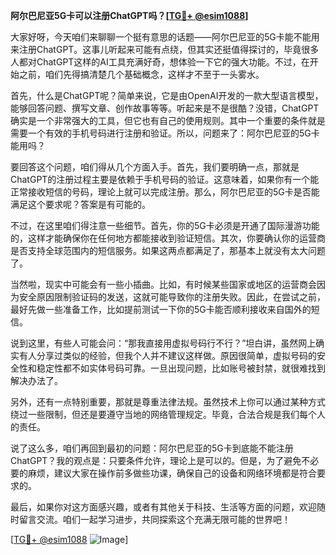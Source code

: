 **阿尔巴尼亚5G卡可以注册ChatGPT吗？[[TG💪+ @esim1088](https://t.me/s/esim1088)]**

大家好呀，今天咱们来聊聊一个挺有意思的话题——阿尔巴尼亚的5G卡能不能用来注册ChatGPT。这事儿听起来可能有点绕，但其实还挺值得探讨的，毕竟很多人都对ChatGPT这样的AI工具充满好奇，想体验一下它的强大功能。不过，在开始之前，咱们先得搞清楚几个基础概念，这样才不至于一头雾水。

首先，什么是ChatGPT呢？简单来说，它是由OpenAI开发的一款大型语言模型，能够回答问题、撰写文章、创作故事等等。听起来是不是很酷？没错，ChatGPT确实是一个非常强大的工具，但它也有自己的使用规则。其中一个重要的条件就是需要一个有效的手机号码进行注册和验证。所以，问题来了：阿尔巴尼亚的5G卡能用吗？

要回答这个问题，咱们得从几个方面入手。首先，我们要明确一点，那就是ChatGPT的注册过程主要是依赖于手机号码的验证。这意味着，如果你有一个能正常接收短信的号码，理论上就可以完成注册。那么，阿尔巴尼亚的5G卡是否能满足这个要求呢？答案是有可能的。

不过，在这里咱们得注意一些细节。首先，你的5G卡必须是开通了国际漫游功能的，这样才能确保你在任何地方都能接收到验证短信。其次，你要确认你的运营商是否支持全球范围内的短信服务。如果这两点都满足了，那基本上就没有太大问题了。

当然啦，现实中可能会有一些小插曲。比如，有时候某些国家或地区的运营商会因为安全原因限制验证码的发送，这就可能导致你的注册失败。因此，在尝试之前，最好先做一些准备工作，比如提前测试一下你的5G卡能否顺利接收来自国外的短信。

说到这里，有些人可能会问：“那我直接用虚拟号码行不行？”坦白讲，虽然网上确实有人分享过类似的经验，但我个人并不建议这样做。原因很简单，虚拟号码的安全性和稳定性都不如实体号码可靠。一旦出现问题，比如账号被封禁，就很难找到解决办法了。

另外，还有一点特别重要，那就是尊重法律法规。虽然技术上你可以通过某种方式绕过一些限制，但还是要遵守当地的网络管理规定。毕竟，合法合规是我们每个人的责任。

说了这么多，咱们再回到最初的问题：阿尔巴尼亚的5G卡到底能不能注册ChatGPT？我的观点是：只要条件允许，理论上是可以的。但是，为了避免不必要的麻烦，建议大家在操作前多做些功课，确保自己的设备和网络环境都是符合要求的。

最后，如果你对这方面感兴趣，或者有其他关于科技、生活等方面的问题，欢迎随时留言交流。咱们一起学习进步，共同探索这个充满无限可能的世界吧！

[[TG💪+ @esim1088](https://t.me/s/esim1088) ![Image](https://i.postimg.cc/4NQfJmqS/Snipaste-2025-05-13-00-14-12.png)]